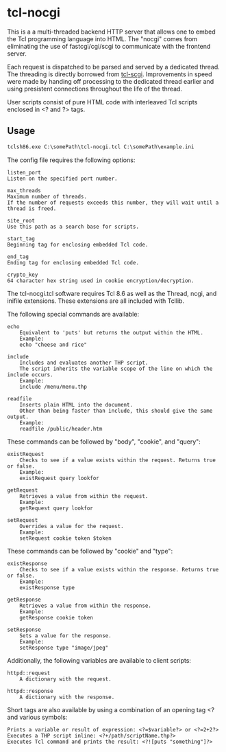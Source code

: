 tcl-nocgi
========

This is a a multi-threaded backend HTTP server that allows one to embed the Tcl programming language into HTML.
The "nocgi" comes from eliminating the use of fastcgi/cgi/scgi to communicate with the frontend server.

Each request is dispatched to be parsed and served by a dedicated thread.
The threading is directly borrowed from [tcl-scgi](https://github.com/gahr/tcl-scgi). 
Improvements in speed were made by handing off processing to the dedicated thread earlier and using presistent connections throughout the life of the thread.

User scripts consist of pure HTML code with interleaved Tcl scripts enclosed in &lt;? and ?&gt; tags.

## Usage

```html
tclsh86.exe C:\somePath\tcl-nocgi.tcl C:\somePath\example.ini
```

The config file requires the following options:

    listen_port
    Listen on the specified port number.
    
    max_threads
    Maximum number of threads.
    If the number of requests exceeds this number, they will wait until a thread is freed.
    
    site_root
    Use this path as a search base for scripts.
    
    start_tag
    Beginning tag for enclosing embedded Tcl code.
    
    end_tag
    Ending tag for enclosing embedded Tcl code.
    
    crypto_key
    64 character hex string used in cookie encryption/decryption.
    
The tcl-nocgi.tcl software requires Tcl 8.6 as well as the Thread, ncgi, and inifile extensions. These extensions are all included with Tcllib.

The following special commands are available:

    echo
        Equivalent to 'puts' but returns the output within the HTML.
        Example:
        echo "cheese and rice"
   
    include
        Includes and evaluates another THP script.
        The script inherits the variable scope of the line on which the include occurs.
        Example:
        include /menu/menu.thp

    readfile
        Inserts plain HTML into the document.
        Other than being faster than include, this should give the same output.
        Example:
        readfile /public/header.htm
        
These commands can be followed by "body", "cookie", and "query":

    existRequest
        Checks to see if a value exists within the request. Returns true or false.
        Example:
        existRequest query lookfor

    getRequest
        Retrieves a value from within the request.
        Example:
        getRequest query lookfor

    setRequest
        Overrides a value for the request.
        Example:
        setRequest cookie token $token

These commands can be followed by "cookie" and "type":

    existResponse
        Checks to see if a value exists within the response. Returns true or false.
        Example:
        existResponse type

    getResponse
        Retrieves a value from within the response.
        Example:
        getResponse cookie token

    setResponse
        Sets a value for the response.
        Example:
        setResponse type "image/jpeg"

Additionally, the following variables are available to client scripts:

    httpd::request
        A dictionary with the request.

    httpd::response
        A dictionary with the response.

Short tags are also available by using a combination of an opening tag &lt;? and various symbols:

    Prints a variable or result of expression: <?=$variable?> or <?=2+2?>
    Executes a THP script inline: <?+/path/scriptName.thp?>
    Executes Tcl command and prints the result: <?![puts "something"]?>